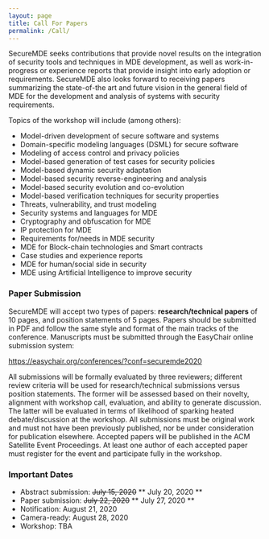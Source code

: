 ```yaml
---
layout: page
title: Call For Papers
permalink: /Call/
---
```


SecureMDE seeks contributions that provide novel results on the integration of
security tools and techniques in MDE development, as well as work-in-progress or
experience reports that provide insight into early adoption or requirements.
SecureMDE also looks forward to receiving papers summarizing the state-of-the art and
future vision in the general field of MDE for the development and analysis of
systems with security requirements. 

Topics of the workshop will include (among others):

 * Model-driven development of secure software and systems
 * Domain-specific modeling languages (DSML) for secure software
 * Modeling of access control and privacy policies
 * Model-based generation of test cases for security policies
 * Model-based dynamic security adaptation
 * Model-based security reverse-engineering and analysis
 * Model-based security evolution and co-evolution
 * Model-based verification techniques for security properties
 * Threats, vulnerability, and trust modeling
 * Security systems and languages for MDE
 * Cryptography and obfuscation for MDE
 * IP protection for MDE
 * Requirements for/needs in MDE security
 * MDE for Block-chain technologies and Smart contracts 
 * Case studies and experience reports
 * MDE for human/social side in security
 * MDE using Artificial Intelligence to improve security


### Paper Submission

SecureMDE will accept two types of papers: **research/technical papers** of 10 pages, and
position statements of 5 pages. Papers should be submitted in PDF and follow the same style and format of the main tracks of the conference. Manuscripts must be submitted through the EasyChair online submission system: 

<https://easychair.org/conferences/?conf=securemde2020>


All submissions will be formally evaluated by three reviewers; different review criteria will be used for research/technical submissions versus position statements. The former will be assessed based on their novelty, alignment with workshop call, evaluation, and ability to generate discussion. The latter will be evaluated in terms of likelihood of sparking heated debate/discussion at the workshop.  All submissions must be original work and must not have been previously published, nor be under consideration for publication elsewhere. Accepted papers will be published in the ACM Satellite Event Proceedings. At least one author of each accepted paper must register for the event and participate fully in the workshop.



### Important Dates

 * Abstract submission: ~~July 15, 2020~~ ** July 20, 2020 **
 * Paper submission: ~~July 22, 2020~~  ** July 27, 2020 **
 * Notification: August 21, 2020
 * Camera-ready: August 28, 2020
 * Workshop: TBA

